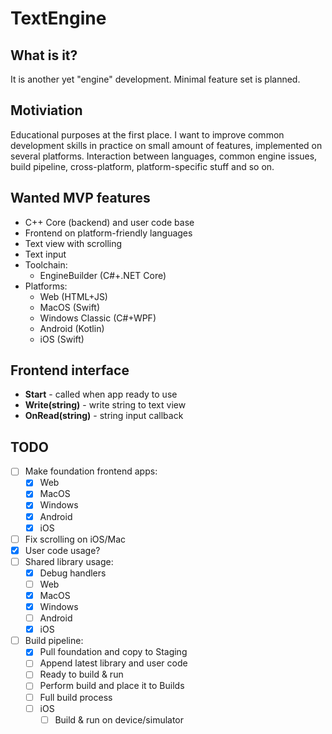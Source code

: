 # TextEngine

## What is it?

It is another yet "engine" development. Minimal feature set is planned.

## Motiviation

Educational purposes at the first place. I want to improve common development skills in practice on small amount of features, implemented on several platforms. Interaction between languages, common engine issues, build pipeline, cross-platform, platform-specific stuff and so on.

## Wanted MVP features

- C++ Core (backend) and user code base
- Frontend on platform-friendly languages
- Text view with scrolling
- Text input
- Toolchain:
   - EngineBuilder (C#+.NET Core)
- Platforms:
   - Web (HTML+JS)
   - MacOS (Swift)
   - Windows Classic (C#+WPF)
   - Android (Kotlin)
   - iOS (Swift)

## Frontend interface

- **Start** - called when app ready to use
- **Write(string)** - write string to text view
- **OnRead(string)** - string input callback

## TODO

- [ ] Make foundation frontend apps:
   - [x] Web
   - [x] MacOS
   - [x] Windows
   - [x] Android
   - [x] iOS
- [ ] Fix scrolling on iOS/Mac
- [x] User code usage?
- [ ] Shared library usage:
   - [x] Debug handlers
   - [ ] Web
   - [x] MacOS
   - [x] Windows
   - [ ] Android
   - [x] iOS
- [ ] Build pipeline:
   - [x] Pull foundation and copy to Staging
   - [ ] Append latest library and user code
   - [ ] Ready to build & run
   - [ ] Perform build and place it to Builds
   - [ ] Full build process
   - [ ] iOS
      - [ ] Build & run on device/simulator
